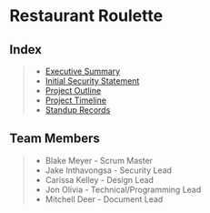 # Restaurant Roulette

## Index
> - [Executive Summary](https://github.com/willblakemeyer/RestaurantRoulette/blob/master/Documentation/ExecutiveSummary.md)
> - [Initial Security Statement](https://github.com/willblakemeyer/RestaurantRoulette/blob/master/Documentation/Security_Statements/Initial_Statement.md)
> - [Project Outline](https://github.com/willblakemeyer/RestaurantRoulette/blob/master/Documentation/ProjectOutline.md)
> - [Project Timeline](https://github.com/willblakemeyer/RestaurantRoulette/blob/master/Documentation/ProjectTimeline.md)
> - [Standup Records](https://github.com/willblakemeyer/RestaurantRoulette/tree/master/Documentation/Stand-ups)

## Team Members
> - Blake Meyer - Scrum Master
> - Jake Inthavongsa - Security Lead
> - Carissa Kelley - Design Lead
> - Jon Olivia - Technical/Programming Lead
> - Mitchell Deer - Document Lead
